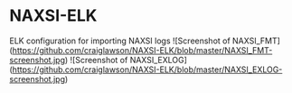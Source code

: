 # NAXSI-ELK
ELK configuration for importing NAXSI logs
![Screenshot of NAXSI_FMT]
(https://github.com/craiglawson/NAXSI-ELK/blob/master/NAXSI_FMT-screenshot.jpg)
![Screenshot of NAXSI_EXLOG]
(https://github.com/craiglawson/NAXSI-ELK/blob/master/NAXSI_EXLOG-screenshot.jpg)
